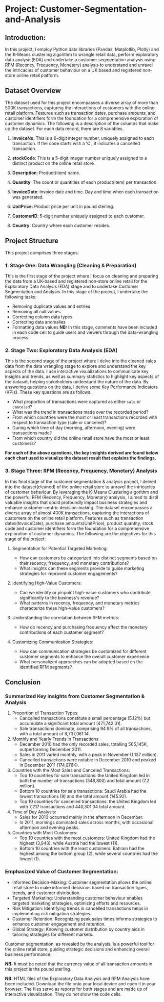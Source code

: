 # Project: Customer-Segmentation-and-Analysis
## Introduction:
In this project, I employ Python data libraries (Pandas, Matplotlib, Plotly) and the K-Means clustering algorithm to wrangle retail data, perform exploratory data analysis(EDA) and undertake a customer segmentation analysis using RFM (Recency, Frequency, Monetary) analysis to understand and unravel the intricacies of customer behaviour on a UK based and registered non-store online retail platform.

## Dataset Overview
The dataset used for this project encompasses a diverse array of more than 500K transactions, capturing the interactions of customers with the online retail platform. Features such as transaction dates, purchase amounts, and customer identifiers form the foundation for a comprehensive exploration of customer dynamics.
The following is a description of the columns that make up the dataset. For each data record, there are 8 variables.
1. __InvoiceNo__: This is a 6-digit integer number, uniquely assigned to each transaction.
                  If the code starts with a 'C', it indicates a cancelled transaction.
   
2. __stockCode__: This is a 5-digit integer number uniquely assigned to a distinct product on the online retail store.

3. __Description__: Product(item) name.

4. __Quantity__: The count or quantities of each product(item) per transaction.

5. __InvoiceDate__: Invoice date and time. Day and time when each transaction was generated.

6. __UnitPrice__: Product price per unit in pound sterling.

7. __CustomerID__: 5-digit number uniquely assigned to each customer.

8. __Country__: Country where each customer resides.

## Project Structure
This project comprises three stages:
### 1. Stage One: Data Wrangling (Cleaning & Preparation)
This is the first stage of the project where I focus on cleaning and preparing the data from a UK-based and registered non-store online retail for the Exploratory Data Analysis (EDA) stage and to undertake Customer Segmentation and Analysis. In this stage of the project, I undertake the following tasks;
- Removing duplicate values and entries
- Removing all null values
- Correcting column data types
- Correcting data anomalies
- Formatting data values
__NB:__ In this stage, comments have been included in each code cell to guide users and viewers through the data-wrangling process.

### 2. Stage Two: Exploratory Data Analysis (EDA)
This is the second stage of the project where I delve into the cleaned sales data from the data wrangling stage to explore and understand the key aspects of the data. I use interactive visualizations to communicate key insights and trends, as well as summary statistics to highlight key aspects of the dataset, helping stakeholders understand the nature of the data.
By answering questions on the data, I derive some Key Performance Indicators (KPIs). These key questions are as follows:
- What proportion of transactions were captured as either `sale` or `canceled`?
- What was the trend in transactions made over the recorded period?
- From which countries were the most or least transactions recorded with respect to transaction type (sale or canceled)?
- During which time of day (morning, afternoon, evening) were transactions made?
- From which country did the online retail store have the most or least customers?
  
__For each of the above questions, the key insights derived are found below each chart used to visualize the dataset result that explains the findings.__

### 3. Stage Three: RFM (Recency, Frequency, Monetary) Analysis
In this final stage of the customer segmentation & analysis project, I delved into the dataset(cleaned) of the online retail store to unravel the intricacies of customer behaviour. By leveraging the K-Means Clustering algorithm and the powerful RFM (Recency, Frequency, Monetary) analysis, I aimed to distil valuable insights that could profoundly impact business strategies and enhance customer-centric decision-making.
The dataset encompasses a diverse array of almost 400K transactions, capturing the interactions of customers on the online retail platform. Features such as transaction dates(InvoiceDate), purchase amounts(UnitPrice), product quantity, stock code and customer identifiers form the foundation for a comprehensive exploration of customer dynamics.
The following are the objectives for this stage of the project:
1. Segmentation for Potential Targeted Marketing:
    - How can customers be categorized into distinct segments based on their recency, frequency, and monetary contributions?
    - What insights can these segments provide to guide marketing strategies for improved customer engagements?

2. Identifying High-Value Customers:
    - Can we identify or pinpoint high-value customers who contribute significantly to the business's revenue?
    - What patterns in recency, frequency, and monetary metrics characterize these high-value customers?
  
3. Understanding the correlation between RFM metrics:
    - How do recency and purchasing frequency affect the monetary contributions of each customer segment?

4. Customizing Communication Strategies:
    - How can communication strategies be customized for different customer segments to enhance the overall customer experience
    - What personalized approaches can be adopted based on the identified RFM segments?

## Conclusion
### Summarized Key Insights from Customer Segmentation & Analysis
1. Proportion of Transaction Types:
    - Cancelled transactions constitute a small percentage (5.12%) but accumulate a significant total amount (471,742.31).
    - Sale transactions dominate, comprising 94.9% of all transactions, with a total amount of 8,737,061.14.
2. Monthly and Yearly Trends in Transactions:
    - December 2010 had the only recorded sales, totalling 565,145K, outperforming December 2011.
    - Sales in 2011 varied monthly, with a peak in November (1.137 million).
    - Cancelled transactions were notable in December 2010 and peaked in December 2011 (174,076K).
3. Countries with the Most Sales and Canceled Transactions:
    - Top 10 countries for sale transactions: the United Kingdom led in both the number of transactions (348,800) and total amount (7.2 million).
    - Bottom 10 countries for sale transactions: Saudi Arabia had the lowest transactions (9) and the total amount (145.92).
    - Top 10 countries for cancelled transactions: the United Kingdom led with 7,217 transactions and 440,301.34 total amount.
4. Time of Day Analysis:
    - Sales for 2010 occurred mainly in the afternoon in December.
    - In 2011, mornings dominated sales across months, with occasional afternoon and evening peaks.
5. Countries with Most Customers:
    - Top 10 countries with the most customers: United Kingdom had the highest (3,943), while Austria had the lowest (11).
    - Bottom 10 countries with the least customers: Bahrain had the highest among the bottom group (2), while several countries had the lowest (1).
    
### Emphasized Value of Customer Segmentation:
  - Informed Decision-Making: Customer segmentation allows the online retail store to make informed decisions based on transaction types, trends, and customer distribution.
  - Targeted Marketing: Understanding customer behaviour enables targeted marketing strategies, optimizing efforts and resources.
  - Risk Mitigation: Identifying trends in cancelled transactions helps in implementing risk mitigation strategies.
  - Customer Retention: Recognizing peak sales times informs strategies to enhance customer engagement and retention.
  - Global Strategy: Knowing customer distribution by country aids in tailoring strategies for different markets.
    
Customer segmentation, as revealed by the analysis, is a powerful tool for the online retail store, guiding strategic decisions and enhancing overall business performance.

__NB:__ It must be noted that the currency value of all transaction amounts in this project is the pound sterling.

__NB:__ HTML files of the Exploratory Data Analysis and RFM Analysis have been included. Download the file onto your local device and open it in your browser. The files serve as reports for both stages and are made up of interactive visualization. They do not show the code cells.
